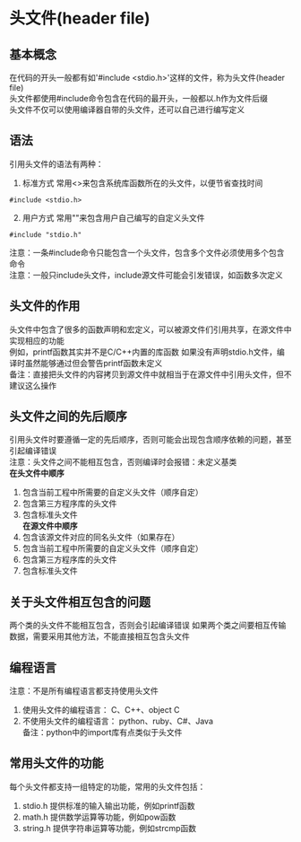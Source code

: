 # 头文件(header file)

## 基本概念
在代码的开头一般都有如'#include <stdio.h>'这样的文件，称为头文件(header file)  
头文件都使用#include命令包含在代码的最开头，一般都以.h作为文件后缀  
头文件不仅可以使用编译器自带的头文件，还可以自己进行编写定义  

## 语法
引用头文件的语法有两种：  
1. 标准方式
常用<>来包含系统库函数所在的头文件，以便节省查找时间  
```
#include <stdio.h>
```
2. 用户方式
常用""来包含用户自己编写的自定义头文件  
```
#include "stdio.h"
```
注意：一条#include命令只能包含一个头文件，包含多个文件必须使用多个包含命令  
注意：一般只include头文件，include源文件可能会引发错误，如函数多次定义  

## 头文件的作用
头文件中包含了很多的函数声明和宏定义，可以被源文件们引用共享，在源文件中实现相应的功能  
例如，printf函数其实并不是C/C++内置的库函数  如果没有声明stdio.h文件，编译时虽然能够通过但会警告printf函数未定义  
备注：直接把头文件的内容拷贝到源文件中就相当于在源文件中引用头文件，但不建议这么操作  

## 头文件之间的先后顺序
引用头文件时要遵循一定的先后顺序，否则可能会出现包含顺序依赖的问题，甚至引起编译错误  
注意：头文件之间不能相互包含，否则编译时会报错：未定义基类  
**在头文件中顺序**
1. 包含当前工程中所需要的自定义头文件（顺序自定）  
2. 包含第三方程序库的头文件  
3. 包含标准头文件  
**在源文件中顺序**
1. 包含该源文件对应的同名头文件（如果存在）  
2. 包含当前工程中所需要的自定义头文件（顺序自定）  
3. 包含第三方程序库的头文件  
4. 包含标准头文件  

## 关于头文件相互包含的问题
两个类的头文件不能相互包含，否则会引起编译错误
如果两个类之间要相互传输数据，需要采用其他方法，不能直接相互包含头文件

## 编程语言
注意：不是所有编程语言都支持使用头文件  
1. 使用头文件的编程语言：
C、C++、object C  
2. 不使用头文件的编程语言：
python、ruby、C#、Java  
备注：python中的import库有点类似于头文件  

## 常用头文件的功能
每个头文件都支持一组特定的功能，常用的头文件包括：  
1. stdio.h
提供标准的输入输出功能，例如printf函数  
2. math.h
提供数学运算等功能，例如pow函数  
3. string.h
提供字符串运算等功能，例如strcmp函数  